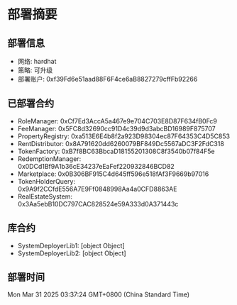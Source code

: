 # 部署摘要

## 部署信息
- 网络: hardhat
- 策略: 可升级
- 部署账户: 0xf39Fd6e51aad88F6F4ce6aB8827279cffFb92266

## 已部署合约
- RoleManager: 0xCf7Ed3AccA5a467e9e704C703E8D87F634fB0Fc9
- FeeManager: 0x5FC8d32690cc91D4c39d9d3abcBD16989F875707
- PropertyRegistry: 0xa513E6E4b8f2a923D98304ec87F64353C4D5C853
- RentDistributor: 0x8A791620dd6260079BF849Dc5567aDC3F2FdC318
- TokenFactory: 0xB7f8BC63BbcaD18155201308C8f3540b07f84F5e
- RedemptionManager: 0x0DCd1Bf9A1b36cE34237eEaFef220932846BCD82
- Marketplace: 0x0B306BF915C4d645ff596e518fAf3F9669b97016
- TokenHolderQuery: 0x9A9f2CCfdE556A7E9Ff0848998Aa4a0CFD8863AE
- RealEstateSystem: 0x3Aa5ebB10DC797CAC828524e59A333d0A371443c

## 库合约
- SystemDeployerLib1: [object Object]
- SystemDeployerLib2: [object Object]

## 部署时间
Mon Mar 31 2025 03:37:24 GMT+0800 (China Standard Time)
